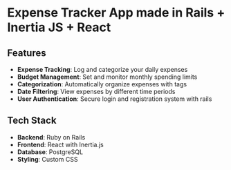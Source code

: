 # Expense Tracker App made in Rails + Inertia JS + React

## Features

- **Expense Tracking**: Log and categorize your daily expenses
- **Budget Management**: Set and monitor monthly spending limits
- **Categorization**: Automatically organize expenses with tags
- **Date Filtering**: View expenses by different time periods
- **User Authentication**: Secure login and registration system with rails

## Tech Stack

- **Backend**: Ruby on Rails
- **Frontend**: React with Inertia.js
- **Database**: PostgreSQL
- **Styling**: Custom CSS 

